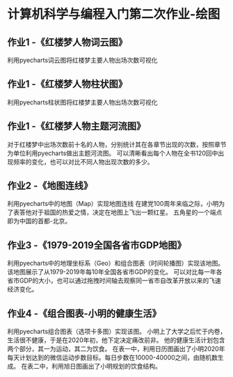 # 计算机科学与编程入门第二次作业-绘图
## 作业1 -《红楼梦人物词云图》
利用pyecharts词云图将红楼梦主要人物出场次数可视化

## 作业1 -《红楼梦人物柱状图》
利用pyecharts柱状图将红楼梦主要人物出场次数可视化

## 作业1 -《红楼梦人物主题河流图》
对于红楼梦中出场次数前十名的人物，分别统计其在各章节出现的次数，按照章节为单位利用pyecharts做出主题河流图。
可以清晰看出每个人物在全书120回中出现频率的变化，也可以对比不同人物出现次数的多少。

## 作业2 -《地图连线》
利用pyecharts中的地图（Map）实现地图连线
在建党100周年来临之际，小明为了表答他对于祖国的热爱之情，决定在地图上飞出一颗红星。
五角星的一个端点即为中国的首都-北京。

## 作业3 -《1979-2019全国各省市GDP地图》
利用pyecharts中的地理坐标系（Geo）和组合图表（时间轮播图）实现该地图。
该地图展示了从1979-2019年每10年全国各省市GDP的变化。
可以对比每一年各省市GDP的大小，也可以通过拖拽时间轴去观察同一省市自改革开放以来的飞速经济变化。

## 作业4 -《组合图表-小明的健康生活》
利用pyecharts组合图表（选项卡多图）实现该图。
小明上了大学之后忙于内卷，生活很不健康，于是在2020年初，他下定决定痛改前非。
他的健康生活计划包含两个部分，其一为运动，其二为饮食。
在表一中，利用日历图画出了小明2020年每天计划达到的微信运动步数目标。每日步数在10000-40000之间，由随机数生成。
在表二中，利用旭日图画出了小明规划的饮食结构。


